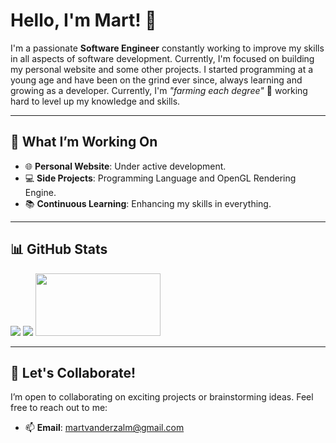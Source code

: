 # Hello, I'm Mart! 👋  

I'm a passionate **Software Engineer** constantly working to improve my skills in all aspects of software development. Currently, I'm focused on building my personal website and some other projects. I started programming at a young age and have been on the grind ever since, always learning and growing as a developer. Currently, I'm *"farming each degree"* 🌟 working hard to level up my knowledge and skills.

---

## 🚀 What I’m Working On  
- 🌐 **Personal Website**: Under active development.  
- 💻 **Side Projects**: Programming Language and OpenGL Rendering Engine.   
- 📚 **Continuous Learning**: Enhancing my skills in everything.   

---

## 📊 GitHub Stats  
![](https://github-readme-stats.vercel.app/api/top-langs/?username=MartvdZalm&layout=compact&theme=radical)
![](https://count.getloli.com/get/@MartvdZalm.github.readme)
<img src="https://render.gitanimals.org/lines/MartvdZalm?pet-id=654274140321728596" width="200" height="100" />

---

## 🤝 Let's Collaborate!  
I’m open to collaborating on exciting projects or brainstorming ideas. Feel free to reach out to me:  
- 📫 **Email**: martvanderzalm@gmail.com
